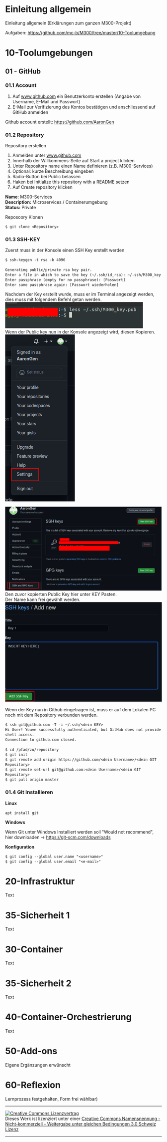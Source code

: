 # Einleitung allgemein
Einleitung allgemein (Erklärungen zum ganzen M300-Projekt)

Aufgaben: https://github.com/mc-b/M300/tree/master/10-Toolumgebung

# 10-Toolumgebungen

## 01 - GitHub
### 01.1 Account


1. Auf www.github.com ein Benutzerkonto erstellen (Angabe von Username, E-Mail und Passwort)
2. E-Mail zur Verifizierung des Kontos bestätigen und anschliessend auf GitHub anmelden


Github account erstellt: https://github.com/AaronGen

### 01.2 Repository

Repository erstellen
1. Anmelden unter www.github.com
2. Innerhalb der Willkommens-Seite auf Start a project klicken
3. Unter Repository name einen Name definieren (z.B. M300-Services)
4. Optional: kurze Beschreibung eingeben
5. Radio-Button bei Public belassen
6. Haken bei Initialize this repository with a README setzen
7. Auf Create repository klicken

<b>Name</b>: M300-Services
<br>
<b>Description:</b> Microservices / Containerumgebung
<br>
<b>Status:</b> Private
<br>

Reposoory Klonen
```Shell
$ git clone <Repository>
```


### 01.3 SSH-KEY

Zuerst muss in der Konsole einen SSH Key erstellt werden
</br>

```Shell 
$ ssh-keygen -t rsa -b 4096

Generating public/private rsa key pair.
Enter a file in which to save the key (~/.ssh/id_rsa): ~/.ssh/M300_key
Enter passphrase (empty for no passphrase): [Passwort]
Enter same passphrase again: [Passwort wiederholen]
```

Nachdem der Key erstellt wurde, muss er im Terminal angezeigt werden, dies muss mit folgendem Befehl getan werden.
<br>
<img src="images/y2RjRN1.png">
<br>
Wenn der Public key nun in der Konsole angezeigt wird, diesen Kopieren.
<br>
<img src="images/yMGMdSe.png">

<img src="images/92RsF4D.png">
<br>
Den zuvor kopierten Public Key hier unter KEY Pasten.<br>
Der Name kann frei gewählt werden.
<br>
<img src="images/Rzy4krY.png">

Wenn der Key nun in Github eingetragen ist, muss er auf dem Lokalen PC noch mit dem Repository verbunden werden.

```Shell 
$ ssh git@github.com -T -i ~/.ssh/<dein KEY>
Hi User! Youve successfully authenticated, but GitHub does not provide shell access.
Connection to github.com closed.

$ cd /pfad/zu/repository
$ git init
$ git remote add origin https://github.com/<dein Username>/<dein GIT Repository>
$ git remote set-url git@github.com:<dein Username>/<dein GIT Repository>
$ git pull origin master
```

### 01.4 Git Installieren
<b>Linux</b>

```Shell 
apt install git
```
<b>Windows</b>

Wenn Git unter Windows Installiert werden soll "Would not recommend", hier downloaden -> https://git-scm.com/downloads

<b>Konfiguration</b>

```Shell 
$ git config --global user.name "<username>"
$ git config --global user.email "<e-mail>"
```
# 20-Infrastruktur
Text

# 35-Sicherheit 1
Text

# 30-Container
Text

# 35-Sicherheit 2
Text

# 40-Container-Orchestrierung
Text

# 50-Add-ons
Eigene Ergänzungen erwünscht

# 60-Reflexion
Lernprozess festgehalten, Form frei wählbar)


- - -
<a rel="license" href="http://creativecommons.org/licenses/by-nc-sa/3.0/ch/"><img alt="Creative Commons Lizenzvertrag" style="border-width:0" src="https://i.creativecommons.org/l/by-nc-sa/3.0/ch/88x31.png" /></a><br />Dieses Werk ist lizenziert unter einer <a rel="license" href="http://creativecommons.org/licenses/by-nc-sa/3.0/ch/">Creative Commons Namensnennung - Nicht-kommerziell - Weitergabe unter gleichen Bedingungen 3.0 Schweiz Lizenz</a>

- - -